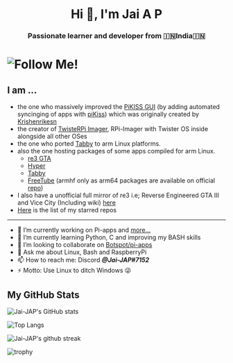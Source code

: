 <h1 align="center">Hi 👋, I'm Jai A P</h1>
<h3 align="center">Passionate learner and developer from 🇮🇳India🇮🇳<h1>

![Follow Me!](https://img.shields.io/github/followers/Jai-JAP.svg?style=social&label=Follow%20Me)

## I am ...
- the one who massively improved the [PiKISS GUI](https://github.com/Jai-JAP/pikiss-gui) (by adding automated syncinging of apps with [piKiss](https://github.com/jmcerrejon/piKiss)) which was originally created by [Krishenrikesn](https://github.com/krishenriksen/pikiss-gui)
- the creator of [TwisteRPi Imager](https://github.com/Jai-JAP/TwisteRPi-Imager), RPi-Imager with Twister OS inside alongside all other OSes
- the one who ported [Tabby](https://github.com/Eugeny/Tabby) to arm Linux platforms.
- also the one hosting packages of some apps compiled for arm Linux. 
  - [re3 GTA](https://github.com/Jai-JAP/RPi-GTA-re)
  - [Hyper](https://github.com/Jai-JAP/hyper-arm-builds)
  - [Tabby](https://github.com/Jai-JAP/tabby-arm-builds)
  - [FreeTube](https://github.com/Jai-JAP/freetube-armhf-builds) (armhf only as arm64 packages are available on official [repo](https://github.com/FreeTubeApp/FreeTube))
- I also have a unofficial full mirror of re3 i.e; Reverse Engineered GTA III and Vice City (Including wiki) [here](https://github.com/Jai-JAP/re-GTA)
- [Here](https://github.com/Jai-JAP/starred-repos) is the list of my starred repos
  
  
---
  
  
- 🔭 I’m currently working on Pi-apps and [more...](https://github.com/Jai-JAP?tab=repositories)
- 🌱 I’m currently learning Python, C and improving my BASH skills
- 👯 I’m looking to collaborate on [Botspot/pi-apps](https://github.com/Botspot/pi-apps)
- 💬 Ask me about Linux, Bash and RaspberryPi
- 📫 How to reach me: Discord ***@Jai-JAP#7152***
- ⚡ Motto: Use Linux to ditch Windows 😜

## My GitHub Stats

![Jai-JAP's GitHub stats](https://github-readme-stats.vercel.app/api?username=Jai-JAP&show_icons=true&theme=nord)

![Top Langs](https://github-readme-stats.vercel.app/api/top-langs/?username=Jai-JAP&theme=nord&exclude_repo=re-GTA)

![Jai-JAP's github streak](https://github-readme-streak-stats.herokuapp.com/?user=Jai-JAP&theme=nord)

![trophy](https://github-profile-trophy.vercel.app/?username=Jai-JAP&theme=nord)
